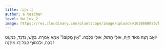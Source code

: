 ```yaml
---
title: דָּג מַתָּנָה
author: a teacher
level: bw_lev_2
image: https://res.cloudinary.com/plantscope/image/upload/v1628668075/bookworm_webapp/illustrations/dc_mvne.jpg
---
```

יוֹאָב רָצָה מְאֹד חַיָּה, 
אוּלַי חָתוּל, אוּלַי כַּלְבָּה.
"אֵין מָקוֹם!" אִמָּא אָמְרָה.
בִּקֵּשׁ, נִדְנֵד, כִּמְעַט בָּכָה,
וּלְבַסוֹף קִבֵּל דָּג מַתָּנָה!